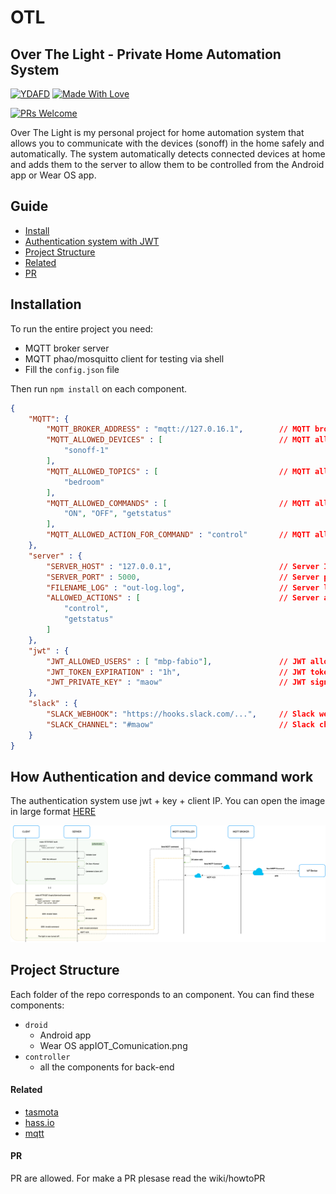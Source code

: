 # OTL

## Over The Light - Private Home Automation System

[![YDAFD](https://forthebadge.com/images/badges/you-didnt-ask-for-this.svg)](#)
[![Made With Love](https://forthebadge.com/images/badges/built-with-love.svg)](#)

[![PRs Welcome](https://img.shields.io/badge/PRs-welcome-brightgreen.svg?style=flat-square)](http://makeapullrequest.com)

Over The Light is my personal project for home automation system that allows you to communicate with the devices (sonoff) in the home safely and automatically. The system automatically detects connected devices at home and adds them to the server to allow them to be controlled from the Android app or Wear OS app.

## Guide
- [Install](#installation)
- [Authentication system with JWT](#how-authentication-and-device-command-work)
- [Project Structure](#project-structure)
- [Related](#related)
- [PR](#pr)

## Installation
To run the entire project you need:
- MQTT broker server
- MQTT phao/mosquitto client for testing via shell
- Fill the `config.json` file

Then run `npm install` on each component.


```JSON
{
    "MQTT": {
        "MQTT_BROKER_ADDRESS" : "mqtt://127.0.16.1",        // MQTT broker address  
        "MQTT_ALLOWED_DEVICES" : [                          // MQTT allowed devices to control from intranet
            "sonoff-1"
        ],
        "MQTT_ALLOWED_TOPICS" : [                           // MQTT allowed topics to control from intranet
            "bedroom"
        ],
        "MQTT_ALLOWED_COMMANDS" : [                         // MQTT allowed commands to control from intranet
            "ON", "OFF", "getstatus"
        ],
        "MQTT_ALLOWED_ACTION_FOR_COMMAND" : "control"       // MQTT allowed actions command
    },
    "server" : {
        "SERVER_HOST" : "127.0.0.1",                        // Server IP host
        "SERVER_PORT" : 5000,                               // Server port
        "FILENAME_LOG" : "out-log.log",                     // Server log file
        "ALLOWED_ACTIONS" : [                               // Server allowed API actions
            "control",
            "getstatus"
        ]
    },
    "jwt" : {
        "JWT_ALLOWED_USERS" : [ "mbp-fabio"],               // JWT allowed users
        "JWT_TOKEN_EXPIRATION" : "1h",                      // JWT token expiration (h)
        "JWT_PRIVATE_KEY" : "maow"                          // JWT signature
    },
    "slack" : {
        "SLACK_WEBHOOK": "https://hooks.slack.com/...",     // Slack webhook
        "SLACK_CHANNEL": "#maow"                            // Slack channel
    }
}
```

## How Authentication and device command work

The authentication system use jwt + key + client IP. You can open the image in large format [HERE](https://github.com/Xiryl/OTL/blob/master/ot/IOT_Comunication.png?raw=true)

<img src="https://github.com/Xiryl/OTL/blob/master/ot/IOT_Comunication.png" />

## Project Structure
Each folder of the repo corresponds to an component. You can find these components:

- `droid`
  - Android app
  - Wear OS appIOT_Comunication.png
- `controller`
  - all the components for back-end
  
#### Related
- [tasmota](https://github.com/arendst/Sonoff-Tasmota)
- [hass.io](https://github.com/home-assistant/hassio)
- [mqtt](https://www.hivemq.com)

#### PR
PR are allowed.
For make a PR plesase read the wiki/howtoPR
